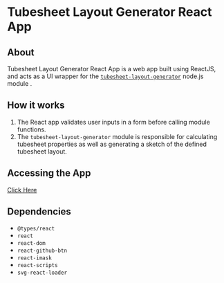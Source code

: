 # Tubesheet Layout Generator React App

## About

Tubesheet Layout Generator React App is a web app built using ReactJS, and acts as a UI wrapper for the [```tubesheet-layout-generator```](https://github.com/colin-tso/tubesheet-generator) node.js module .

## How it works

1. The React app validates user inputs in a form before calling module functions.
2. The ```tubesheet-layout-generator``` module is responsible for calculating tubesheet properties as well as generating a sketch of the defined tubesheet layout.

## Accessing the App

[Click Here](https://colin-tso.github.io/tubesheet-generator-react-app)

## Dependencies

- ```@types/react```
- ```react```
- ```react-dom```
- ```react-github-btn```
- ```react-imask```
- ```react-scripts```
- ```svg-react-loader```
